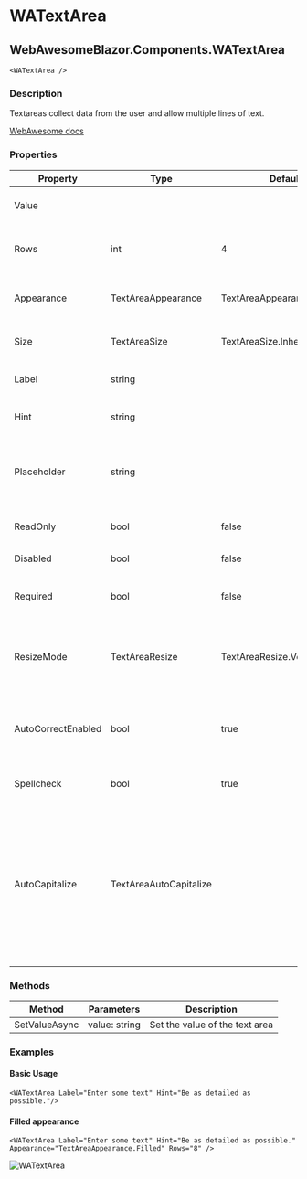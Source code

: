 ﻿# WATextArea
## WebAwesomeBlazor.Components.WATextArea

```HTML+Razor
<WATextArea />
```

### Description
Textareas collect data from the user and allow multiple lines of text.

[WebAwesome docs](https://webawesome.com/docs/components/textarea/)

### Properties
| Property | Type   | Default | Description                              |
|----------|--------|---------|------------------------------------------|
| Value |  |  | The current value of the input |
| Rows | int | 4 | The number of rows to display by default. |
| Appearance | TextAreaAppearance | TextAreaAppearance.Outlined | The textarea's visual appearance. |
| Size | TextAreaSize | TextAreaSize.Inherit | The textarea's size. |
| Label | string |  | The textarea's label |
| Hint | string |  | The textarea's hint text. |
| Placeholder | string |  | Placeholder text to show as a hint when the textarea is empty. |
| ReadOnly | bool | false | Makes the textarea readonly. |
| Disabled | bool | false | Disables the textarea. |
| Required | bool | false | Makes the textarea a required field. |
| ResizeMode | TextAreaResize | TextAreaResize.Vertical | Controls how the textarea can be resized. Defaults to vertical. |
| AutoCorrectEnabled | bool | true | Indicates whether the browser's autocorrect feature is on or off. |
| Spellcheck | bool | true | Enables spell checking on the textarea. |
| AutoCapitalize | TextAreaAutoCapitalize |  | Controls whether and how text input is automatically capitalized as it is entered by the user. (Off, None, On, Sentences, Words, Characters) |

### Methods
| Method      | Parameters       | Description                              |
|-------------|------------------|------------------------------------------|
| SetValueAsync  | value: string   | Set the value of the text area      |

### Examples

#### Basic Usage
```HTML+Razor
<WATextArea Label="Enter some text" Hint="Be as detailed as possible."/>
```

#### Filled appearance
```HTML+Razor
<WATextArea Label="Enter some text" Hint="Be as detailed as possible." Appearance="TextAreaAppearance.Filled" Rows="8" />
```

![WATextArea](https://github.com/user-attachments/assets/ca12665a-7f29-42f1-966a-aaddb9fa6ce8)